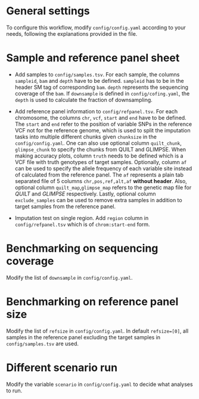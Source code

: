 # General settings

To configure this workflow, modify ``config/config.yaml`` according to your needs, following the explanations provided in the file.

# Sample and reference panel sheet

* Add samples to `config/samples.tsv`. For each sample, the columns `sampleid`, `bam` and `depth` have to be defined. `sampleid` has to be in the header SM tag of corresponding `bam`. `depth` represents the sequencing coverage of the `bam`. If `downsample` is defined in `config/cofing.yaml`, the `depth` is used to calculate the fraction of downsampling. 
* Add reference panel information to `config/refpanel.tsv`. For each chromosome, the columns `chr`, `vcf`, `start` and `end` have to be defined. The `start` and `end` refer to the position of variable SNPs in the reference VCF not for the reference genome, which is used to split the imputation tasks into multiple different chunks given `chunksize` in the `config/config.yaml`. One can also use optional column `quilt_chunk`, `glimpse_chunk` to specify the chunks from QUILT and GLIMPSE. When making accuracy plots, column `truth` needs to be defined which is a VCF file with truth genotypes of target samples. Optionally, column `af` can be used to specify the allele frequency of each variable site instead of calculated from the reference panel. The `af` represents a plain tab separated file of 5 columns `chr,pos,ref,alt,af` **without header**. Also, optional column `quilt_map`,`glimpse_map` refers to the genetic map file for *QUILT* and *GLIMPSE* respectively. Lastly, optional column `exclude_samples` can be used to remove extra samples in addition to target samples from the reference panel.

* Imputation test on single region. Add `region` column in `config/refpanel.tsv` which is of `chrom:start-end` form.

# Benchmarking on sequencing coverage

Modify the list of `downsample` in `config/config.yaml`.

# Benchmarking on reference panel size

Modify the list of `refsize` in `config/config.yaml`. In default `refsize=[0]`, all samples in the reference panel excluding the target samples in `config/samples.tsv` are used.

# Different scenario run

Modify the variable `scenario` in `config/config.yaml` to decide what analyses to run.
